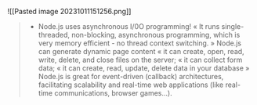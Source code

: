 ![[Pasted image 20231011151256.png]]
> * Node.js uses asynchronous I/0O programming! « It runs single-threaded, non-blocking, asynchronous programming, which is very memory efficient - no thread context switching. » Node.js can generate dynamic page content « it can create, open, read, write, delete, and close files on the server; « it can collect form data; « it can create, read, update, delete data in your database » Node.js is great for event-driven (callback) architectures, facilitating scalability and real-time web applications (like real-time communications, browser games...).
